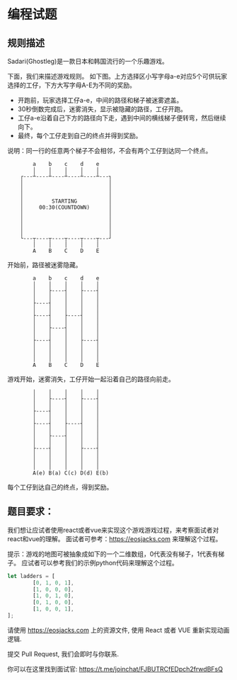# 编程试题

## 规则描述
Sadari(Ghostleg)是一款日本和韩国流行的一个乐趣游戏。

下面，我们来描述游戏规则。
如下图。上方选择区小写字母a-e对应5个可供玩家选择的工仔，下方大写字母A-E为不同的奖励。

- 开跑前，玩家选择工仔a-e，中间的路径和梯子被迷雾遮盖。
- 30秒倒数完成后，迷雾消失，显示被隐藏的路径，工仔开跑。
- 工仔a-e沿着自己下方的路径向下走，遇到中间的横线梯子便转弯，然后继续向下。
- 最终，每个工仔走到自己的终点并得到奖励。

说明：同一行的任意两个梯子不会相邻，不会有两个工仔到达同一个终点。
```                  
        a    b    c    d    e    
        │    │    │    │    │    
    ┌---┴----┴----┴----┴----┴---┐
    │                           │
    │                           │
    │                           │
    │         STARTING          │
    │     00:30(COUNTDOWN)      │
    │                           │
    │                           │
    │                           │
    │                           │
    └---┬----┬----┬----┬----┬---┘
        │    │    │    │    │    
        A    B    C    D    E    
```
开始前，路径被迷雾隐藏。

```                      
        a    b    c    d    e  
        │    │    │    │    │  
        │    ├----┤    ├----┤  
        │    │    │    │    │  
        ├----┤    │    │    │  
        │    │    │    │    │  
        ├----┤    ├----┤    │  
        │    │    │    │    │  
        │    ├----┤    │    │  
        │    │    │    │    │  
        ├----┤    │    ├----┤  
        │    │    │    │    │  
        │    │    │    │    │  
        │    │    │    │    │  
        A    B    C    D    E                
```
游戏开始，迷雾消失，工仔开始一起沿着自己的路径向前走。

```                      
        │    │    │    │    │  
        │    ├----┤    ├----┤  
        │    │    │    │    │  
        ├----┤    │    │    │  
        │    │    │    │    │  
        ├----┤    ├----┤    │  
        │    │    │    │    │  
        │    ├----┤    │    │  
        │    │    │    │    │  
        ├----┤    │    ├----┤  
        │    │    │    │    │  
        │    │    │    │    │  
        │    │    │    │    │  
        A(e) B(a) C(c) D(d) E(b)                
```
每个工仔到达自己的终点，得到奖励。

## 题目要求：
我们想让应试者使用react或者vue来实现这个游戏游戏过程，来考察面试者对react和vue的理解。
面试者可参考：https://eosjacks.com 来理解这个过程。

提示：游戏的地图可被抽象成如下的一个二维数组，0代表没有梯子，1代表有梯子。
应试者可以参考我们的示例python代码来理解这个过程。
```javascript
let ladders = [
        [0, 1, 0, 1],
        [1, 0, 0, 0],
        [1, 0, 1, 0],
        [0, 1, 0, 0],
        [1, 0, 0, 1],
];
```

请使用 https://eosjacks.com 上的资源文件, 使用 React 或者 VUE 重新实现动画逻辑.

提交 Pull Request, 我们会即时与你联系.

你可以在这里找到面试官: https://t.me/joinchat/FJBUTRCfEDpch2frwdBFsQ
